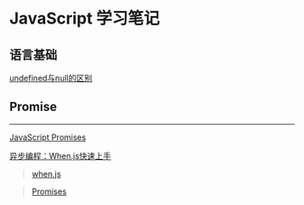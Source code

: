 # JavaScript 学习笔记

## 语言基础

[undefined与null的区别](http://www.ruanyifeng.com/blog/2014/03/undefined-vs-null.html) 


## Promise

-----------------

[JavaScript Promises](http://www.html5rocks.com/zh/tutorials/es6/promises/)

[异步编程：When.js快速上手](https://www.imququ.com/post/promises-when-js.html)

>  [when.js](https://github.com/cujojs/when)

>  [Promises](http://wiki.commonjs.org/wiki/Promises#Related_Discussions)


